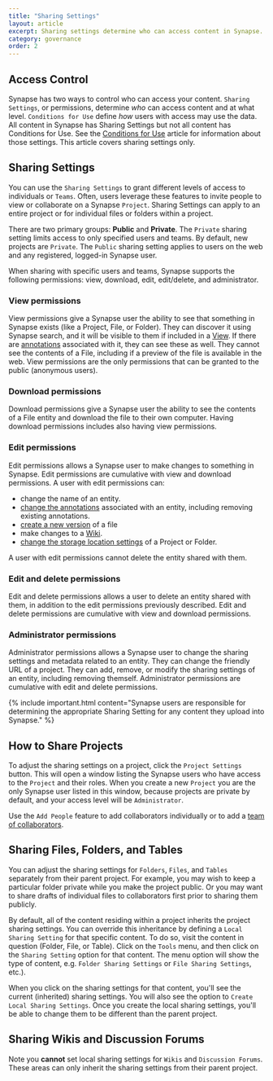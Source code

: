 ```yaml
---
title: "Sharing Settings"
layout: article
excerpt: Sharing settings determine who can access content in Synapse.
category: governance
order: 2
---
```


## Access Control

Synapse has two ways to control who can access your content. `Sharing Settings`, or permissions, determine _who_ can access content and at what level. `Conditions for Use` define _how_ users with access may use the data. All content in Synapse has Sharing Settings but not all content has Conditions for Use. See the [Conditions for Use](/articles/access_control.html) article for information about those settings. This article covers sharing settings only.

<a name="sharing-setting"></a>

## Sharing Settings

You can use the `Sharing Settings` to grant different levels of access to individuals or `Teams`. Often, users leverage these features to invite people to view or collaborate on a Synapse `Project`. Sharing Settings can apply to an entire project or for individual files or folders within a project.

There are two primary groups: **Public** and **Private**. The `Private` sharing setting limits access to only specified users and teams. By default, new projects are `Private`. The `Public` sharing setting applies to users on the web and any registered, logged-in Synapse user.

When sharing with specific users and teams, Synapse supports the following permissions: view, download, edit, edit/delete, and administrator.

### View permissions

View permissions give a Synapse user the ability to see that something in Synapse exists (like a Project, File, or Folder). They can discover it using Synapse search, and it will be visible to them if included in a [View](articles/views.html). If there are [annotations](https://docs.synapse.org/articles/annotation_and_query.html) associated with it, they can see these as well. They cannot see the contents of a File, including if a preview of the file is available in the web. View permissions are the only permissions that can be granted to the public (anonymous users).

### Download permissions

Download permissions give a Synapse user the ability to see the contents of a File entity and download the file to their own computer. Having download permissions includes also having view permissions.

### Edit permissions

Edit permissions allows a Synapse user to make changes to something in Synapse. Edit permissions are cumulative with view and download permissions. A user with edit permissions can:

- change the name of an entity.
- [change the annotations](/articles/annotation_and_query.html#modifying-annotations) associated with an entity, including removing existing annotations.
- [create a new version](/articles/files_and_versioning.html#uploading-a-new-version) of a file
- make changes to a [Wiki](/articles/wikis.html).
- [change the storage location settings](/articles/custom_storage_location.html) of a Project or Folder.

A user with edit permissions cannot delete the entity shared with them.

### Edit and delete permissions

Edit and delete permissions allows a user to delete an entity shared with them, in addition to the edit permissions previously described. Edit and delete permissions are cumulative with view and download permissions.

### Administrator permissions

Administrator permissions allows a Synapse user to change the sharing settings and metadata related to an entity. They can change the friendly URL of a project. They can add, remove, or modify the sharing settings of an entity, including removing themself. Administrator permissions are cumulative with edit and delete permissions.

{% include important.html content="Synapse users are responsible for determining the appropriate Sharing Setting for any content they upload into Synapse." %}

<a name="how-to-share-content"></a>

## How to Share Projects

To adjust the sharing settings on a project, click the `Project Settings` button. This will open a window listing the Synapse users who have access to the `Project` and their roles. When you create a new `Project` you are the only Synapse user listed in this window, because projects are private by default, and your access level will be `Administrator`.

Use the `Add People` feature to add collaborators individually or to add a [team of collaborators](teams.md).

<a name="share-files-folders-and-tables"></a>

## Sharing Files, Folders, and Tables

You can adjust the sharing settings for `Folders`, `Files`, and `Tables` separately from their parent project. For example, you may wish to keep a particular folder private while you make the project public. Or you may want to share drafts of individual files to collaborators first prior to sharing them publicly.

By default, all of the content residing within a project inherits the project sharing settings. You can override this inheritance by defining a `Local Sharing Setting` for that specific content. To do so, visit the content in question (Folder, File, or Table). Click on the `Tools` menu, and then click on the `Sharing Setting` option for that content. The menu option will show the type of content, e.g. `Folder Sharing Settings` or `File Sharing Settings`, etc.).

When you click on the sharing settings for that content, you'll see the current (inherited) sharing settings. You will also see the option to `Create Local Sharing Settings`. Once you create the local sharing settings, you'll be able to change them to be different than the parent project.

## Sharing Wikis and Discussion Forums

Note you **cannot** set local sharing settings for `Wikis` and `Discussion Forums`. These areas can only inherit the sharing settings from their parent project.
